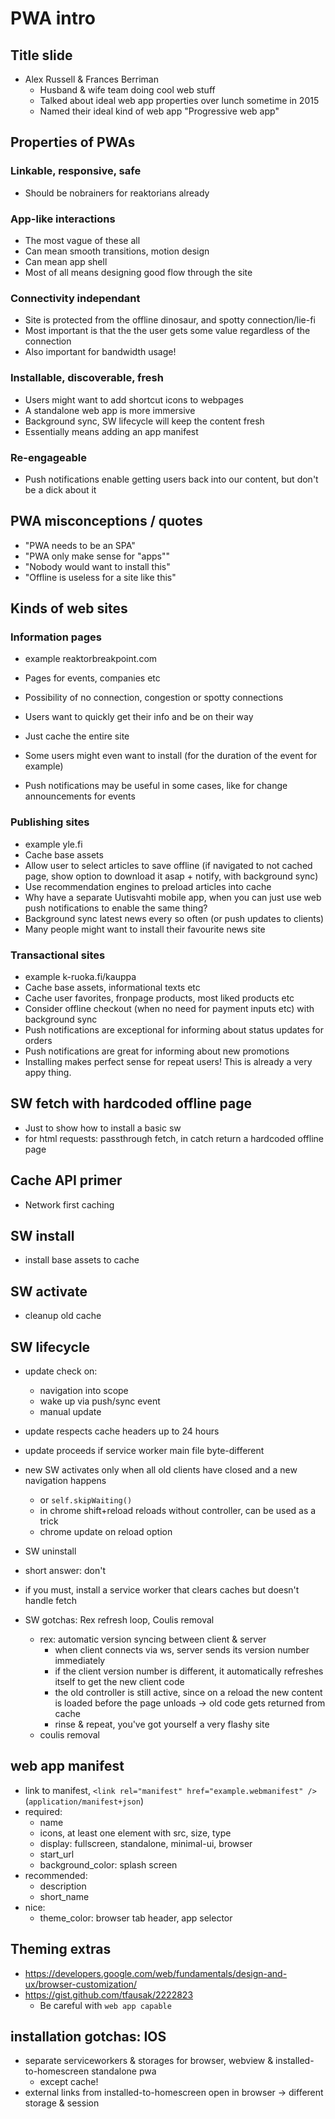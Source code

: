 # PWA intro

## Title slide
- Alex Russell & Frances Berriman
  - Husband & wife team doing cool web stuff
  - Talked about ideal web app properties over lunch sometime in 2015
  - Named their ideal kind of web app "Progressive web app"

## Properties of PWAs
### Linkable, responsive, safe
- Should be nobrainers for reaktorians already

### App-like interactions
- The most vague of these all
- Can mean smooth transitions, motion design
- Can mean app shell
- Most of all means designing good flow through the site

### Connectivity independant
- Site is protected from the offline dinosaur, and spotty connection/lie-fi
- Most important is that the the user gets some value regardless of the connection
- Also important for bandwidth usage!

### Installable, discoverable, fresh
- Users might want to add shortcut icons to webpages
- A standalone web app is more immersive
- Background sync, SW lifecycle will keep the content fresh
- Essentially means adding an app manifest

### Re-engageable
- Push notifications enable getting users back into our content, but don't be a dick about it

## PWA misconceptions / quotes
- "PWA needs to be an SPA"
- "PWA only make sense for "apps""
- "Nobody would want to install this"
- "Offline is useless for a site like this"

## Kinds of web sites

### Information pages
- example reaktorbreakpoint.com
- Pages for events, companies etc
- Possibility of no connection, congestion or spotty connections
- Users want to quickly get their info and be on their way

- Just cache the entire site
- Some users might even want to install (for the duration of the event for example)
- Push notifications may be useful in some cases, like for change announcements for events

### Publishing sites
- example yle.fi
- Cache base assets
- Allow user to select articles to save offline (if navigated to not cached page, show option to download it asap + notify, with background sync)
- Use recommendation engines to preload articles into cache
- Why have a separate Uutisvahti mobile app, when you can just use web push notifications to enable the same thing?
- Background sync latest news every so often (or push updates to clients)
- Many people might want to install their favourite news site

### Transactional sites
- example k-ruoka.fi/kauppa
- Cache base assets, informational texts etc
- Cache user favorites, fronpage products, most liked products etc
- Consider offline checkout (when no need for payment inputs etc) with background sync
- Push notifications are exceptional for informing about status updates for orders
- Push notifications are great for informing about new promotions
- Installing makes perfect sense for repeat users! This is already a very appy thing.

## SW fetch with hardcoded offline page
- Just to show how to install a basic sw
- for html requests: passthrough fetch, in catch return a hardcoded offline page

## Cache API primer
- Network first caching

## SW install
- install base assets to cache

## SW activate
- cleanup old cache

## SW lifecycle
- update check on:
  - navigation into scope
  - wake up via push/sync event
  - manual update
- update respects cache headers up to 24 hours
- update proceeds if service worker main file byte-different

- new SW activates only when all old clients have closed and a new navigation happens
  - or `self.skipWaiting()`
  - in chrome shift+reload reloads without controller, can be used as a trick
  - chrome update on reload option

- SW uninstall
- short answer: don't
- if you must, install a service worker that clears caches but doesn't handle fetch

- SW gotchas: Rex refresh loop, Coulis removal
  - rex: automatic version syncing between client & server
    - when client connects via ws, server sends its version number immediately
    - if the client version number is different, it automatically refreshes itself to get the new client code
    - the old controller is still active, since on a reload the new content is loaded before the page unloads -> old code gets returned from cache
    - rinse & repeat, you've got yourself a very flashy site
  - coulis removal

## web app manifest
- link to manifest, `<link rel="manifest" href="example.webmanifest" />` (`application/manifest+json`)
- required:
  - name
  - icons, at least one element with src, size, type
  - display: fullscreen, standalone, minimal-ui, browser
  - start_url
  - background_color: splash screen
- recommended:
  - description
  - short_name
- nice:
  - theme_color: browser tab header, app selector

## Theming extras
- https://developers.google.com/web/fundamentals/design-and-ux/browser-customization/
- https://gist.github.com/tfausak/2222823
  - Be careful with `web app capable`

## installation gotchas: IOS
- separate serviceworkers & storages for browser, webview & installed-to-homescreen standalone pwa
  - except cache!
- external links from installed-to-homescreen open in browser -> different storage & session
